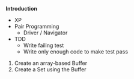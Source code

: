 **Introduction**

- XP
- Pair Programming
  - Driver / Navigator
- TDD
  - Write failing test
  - Write only enough code to make test pass

1. Create an array-based Buffer
2. Create a Set using the Buffer

